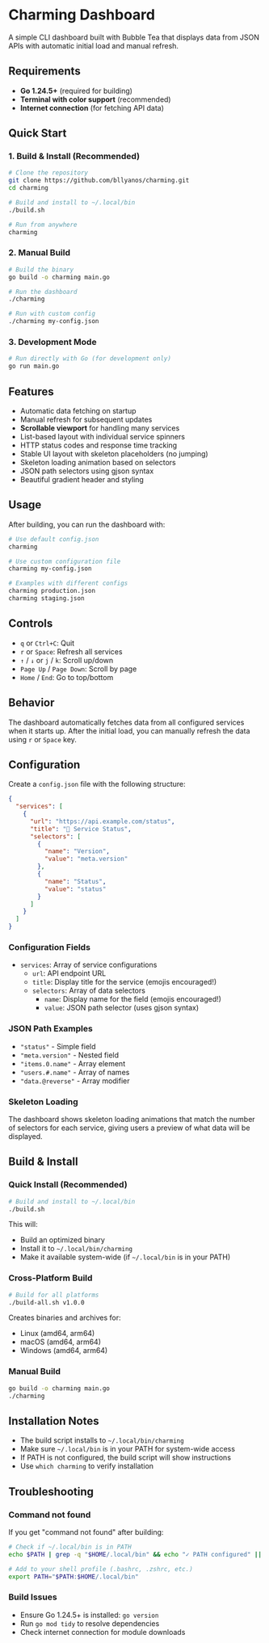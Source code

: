 # Charming Dashboard

A simple CLI dashboard built with Bubble Tea that displays data from JSON APIs with automatic initial load and manual refresh.

## Requirements

- **Go 1.24.5+** (required for building)
- **Terminal with color support** (recommended)
- **Internet connection** (for fetching API data)

## Quick Start

### 1. Build & Install (Recommended)
```bash
# Clone the repository
git clone https://github.com/bllyanos/charming.git
cd charming

# Build and install to ~/.local/bin
./build.sh

# Run from anywhere
charming
```

### 2. Manual Build
```bash
# Build the binary
go build -o charming main.go

# Run the dashboard
./charming

# Run with custom config
./charming my-config.json
```

### 3. Development Mode
```bash
# Run directly with Go (for development only)
go run main.go
```

## Features

- Automatic data fetching on startup
- Manual refresh for subsequent updates
- **Scrollable viewport** for handling many services
- List-based layout with individual service spinners
- HTTP status codes and response time tracking
- Stable UI layout with skeleton placeholders (no jumping)
- Skeleton loading animation based on selectors
- JSON path selectors using gjson syntax
- Beautiful gradient header and styling

## Usage

After building, you can run the dashboard with:

```bash
# Use default config.json
charming

# Use custom configuration file
charming my-config.json

# Examples with different configs
charming production.json
charming staging.json
```

## Controls

- `q` or `Ctrl+C`: Quit
- `r` or `Space`: Refresh all services
- `↑` / `↓` or `j` / `k`: Scroll up/down
- `Page Up` / `Page Down`: Scroll by page
- `Home` / `End`: Go to top/bottom

## Behavior

The dashboard automatically fetches data from all configured services when it starts up. After the initial load, you can manually refresh the data using `r` or `Space` key.

## Configuration

Create a `config.json` file with the following structure:

```json
{
  "services": [
    {
      "url": "https://api.example.com/status",
      "title": "🚀 Service Status",
      "selectors": [
        {
          "name": "Version",
          "value": "meta.version"
        },
        {
          "name": "Status",
          "value": "status"
        }
      ]
    }
  ]
}
```

### Configuration Fields

- `services`: Array of service configurations
  - `url`: API endpoint URL
  - `title`: Display title for the service (emojis encouraged!)
  - `selectors`: Array of data selectors
    - `name`: Display name for the field (emojis encouraged!)
    - `value`: JSON path selector (uses gjson syntax)

### JSON Path Examples

- `"status"` - Simple field
- `"meta.version"` - Nested field
- `"items.0.name"` - Array element
- `"users.#.name"` - Array of names
- `"data.@reverse"` - Array modifier

### Skeleton Loading

The dashboard shows skeleton loading animations that match the number of selectors for each service, giving users a preview of what data will be displayed.

## Build & Install

### Quick Install (Recommended)
```bash
# Build and install to ~/.local/bin
./build.sh
```

This will:
- Build an optimized binary
- Install it to `~/.local/bin/charming`
- Make it available system-wide (if `~/.local/bin` is in your PATH)

### Cross-Platform Build
```bash
# Build for all platforms
./build-all.sh v1.0.0
```

Creates binaries and archives for:
- Linux (amd64, arm64)
- macOS (amd64, arm64) 
- Windows (amd64, arm64)

### Manual Build
```bash
go build -o charming main.go
./charming
```

## Installation Notes

- The build script installs to `~/.local/bin/charming`
- Make sure `~/.local/bin` is in your PATH for system-wide access
- If PATH is not configured, the build script will show instructions
- Use `which charming` to verify installation

## Troubleshooting

### Command not found
If you get "command not found" after building:
```bash
# Check if ~/.local/bin is in PATH
echo $PATH | grep -q "$HOME/.local/bin" && echo "✓ PATH configured" || echo "✗ PATH not configured"

# Add to your shell profile (.bashrc, .zshrc, etc.)
export PATH="$PATH:$HOME/.local/bin"
```

### Build Issues
- Ensure Go 1.24.5+ is installed: `go version`
- Run `go mod tidy` to resolve dependencies
- Check internet connection for module downloads